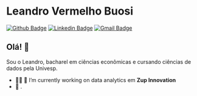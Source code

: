 # Leandro Vermelho Buosi

[![Github Badge](https://img.shields.io/badge/-Github-000?style=flat-square&logo=Github&logoColor=white&link=https://github.com/whatshall)](https://github.com/whatshall)
[![Linkedin Badge](https://img.shields.io/badge/-LinkedIn-blue?style=flat-square&logo=Linkedin&logoColor=white&link=https://www.linkedin.com/in/lebuosi/)](https://www.linkedin.com/in/lebuosi/)
[![Gmail Badge](https://img.shields.io/badge/-Gmail-c14438?style=flat-square&logo=Gmail&logoColor=white&link=mailto:leandrovermelhobuosi@gmail.com)](mailto:leandrovermelhobuosi@gmail.com)

## Olá! 👋

Sou o Leandro, bacharel em ciências econômicas e cursando ciências de dados pela Univesp.

- :office_worker: 🔭 I’m currently working on data analytics em **Zup Innovation**
- :blue_heart: .

<!--
